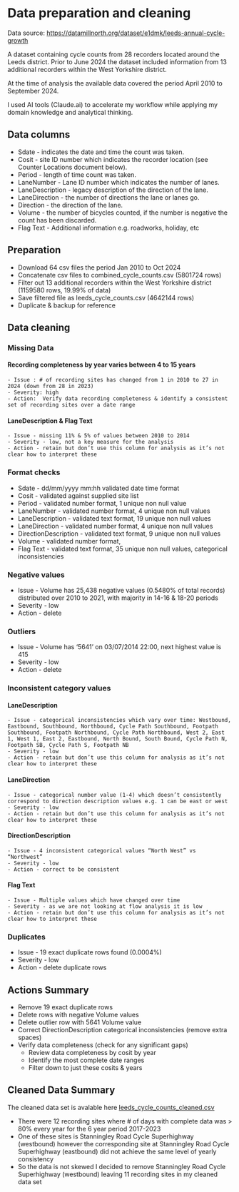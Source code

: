 # Data preparation and cleaning
  
Data source: https://datamillnorth.org/dataset/e1dmk/leeds-annual-cycle-growth

A dataset containing cycle counts from 28 recorders located around the Leeds district. Prior to June 2024 the dataset included information from 13 additional recorders within the West Yorkshire district.

At the time of analysis the available data covered the period April 2010 to September 2024.

I used AI tools (Claude.ai) to accelerate my workflow while applying my domain knowledge and analytical thinking.

## Data columns

- Sdate - indicates the date and time the count was taken.
- Cosit - site ID number which indicates the recorder location (see Counter Locations document below).
- Period - length of time count was taken.
- LaneNumber - Lane ID number which indicates the number of lanes.
- LaneDescription - legacy description of the direction of the lane.
- LaneDirection - the number of directions the lane or lanes go.
- Direction - the direction of the lane.
- Volume - the number of bicycles counted, if the number is negative the count has been discarded.
- Flag Text - Additional information e.g. roadworks, holiday, etc

## Preparation

- Download 64 csv files the period Jan 2010 to Oct 2024
- Concatenate csv files to combined_cycle_counts.csv (5801724 rows)
- Filter out 13 additional recorders within the West Yorkshire district (1159580 rows, 19.99% of data)
- Save filtered file as leeds_cycle_counts.csv (4642144 rows)
- Duplicate & backup for reference

## Data cleaning

### Missing Data

#### Recording completeness by year varies between 4 to 15 years 
    - Issue : # of recording sites has changed from 1 in 2010 to 27 in 2024 (down from 28 in 2023)
    - Severity: high
    - Action:  Verify data recording completeness & identify a consistent set of recording sites over a date range

#### LaneDescription & Flag Text
    - Issue - missing 11% & 5% of values between 2010 to 2014
    - Severity - low, not a key measure for the analysis
    - Action - retain but don’t use this column for analysis as it’s not clear how to interpret these 

### Format checks 

- Sdate - dd/mm/yyyy mm:hh validated date time format
- Cosit - validated against  supplied site list
- Period - validated number format, 1 unique non null value
- LaneNumber - validated number format, 4 unique non null values
- LaneDescription - validated text format, 19 unique non null values
- LaneDirection - validated number format, 4 unique non null values
- DirectionDescription - validated text format, 9 unique non null values
- Volume  - validated number format, 
- Flag Text - validated text format, 35 unique non null values, categorical inconsistencies

### Negative values

- Issue -  Volume has 25,438 negative values (0.5480% of total records) distributed over 2010 to 2021, with majority in 14-16 & 18-20 periods
- Severity - low
- Action - delete

### Outliers
- Issue - Volume has ‘5641’ on 03/07/2014 22:00, next highest value is 415
- Severity - low
- Action - delete

### Inconsistent category values

#### LaneDescription 

    - Issue - categorical inconsistencies which vary over time: Westbound, Eastbound, Southbound, Northbound, Cycle Path Southbound, Footpath Southbound, Footpath Northbound, Cycle Path Northbound, West 2, East 1, West 1, East 2, Eastbound, North Bound, South Bound, Cycle Path N, Footpath SB, Cycle Path S, Footpath NB 
    - Severity - low
    - Action - retain but don’t use this column for analysis as it’s not clear how to interpret these
    
#### LaneDirection
    - Issue - categorical number value (1-4) which doesn’t consistently correspond to direction description values e.g. 1 can be east or west
    - Severity - low
    - Action - retain but don’t use this column for analysis as it’s not clear how to interpret these

#### DirectionDescription
    - Issue - 4 inconsistent categorical values “North West” vs “Northwest”
    - Severity - low
    - Action - correct to be consistent 

#### Flag Text
    - Issue - Multiple values which have changed over time
    - Severity - as we are not looking at flow analysis it is low
    - Action - retain but don’t use this column for analysis as it’s not clear how to interpret these

### Duplicates

- Issue - 19 exact duplicate rows found (0.0004%)
- Severity - low
- Action - delete duplicate rows

## Actions Summary

- Remove 19 exact duplicate rows
- Delete rows with negative Volume values
- Delete outlier row with 5641 Volume value
- Correct DirectionDescription categorical inconsistencies (remove extra spaces)
- Verify data completeness (check for any significant gaps) 
    - Review data completeness by cosit by year
    - Identify the most complete date ranges
    - Filter down to just these cosits & years 

## Cleaned Data Summary

The cleaned data set is avalable here <a href="">leeds_cycle_counts_cleaned.csv</a>

- There were 12 recording sites where # of days with complete data was > 80% every year for the 6 year period 2017-2023
- One of these sites is Stanningley Road Cycle Superhighway (westbound) however the corresponding site at Stanningley Road Cycle Superhighway (eastbound) did not achieve the same level of yearly consistency
- So the data is not skewed I decided to remove Stanningley Road Cycle Superhighway (westbound) leaving 11 recording sites in my cleaned data set

